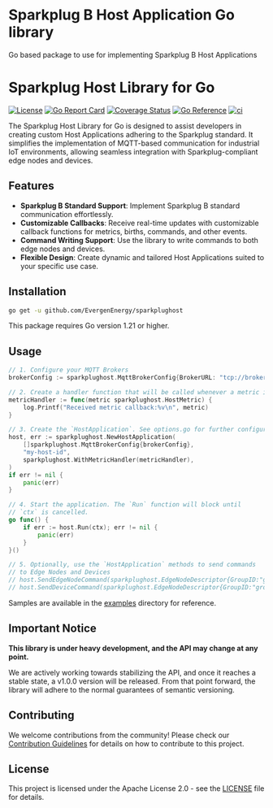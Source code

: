 # Sparkplug B Host Application Go library
Go based package to use for implementing Sparkplug B Host Applications

# Sparkplug Host Library for Go

[![License](https://img.shields.io/badge/license-Apache%202.0-blue.svg)](https://opensource.org/licenses/Apache-2.0)
[![Go Report Card](https://goreportcard.com/badge/github.com/EvergenEnergy/sparkplughost)](https://goreportcard.com/report/github.com/EvergenEnergy/sparkplughost)
[![Coverage Status](https://coveralls.io/repos/github/EvergenEnergy/sparkplug-host/badge.svg?branch=coverall)](https://coveralls.io/github/EvergenEnergy/sparkplug-host?branch=coverall)
[![Go Reference](https://pkg.go.dev/badge/github.com/EvergenEnergy/sparkplughost.svg)](https://pkg.go.dev/github.com/EvergenEnergy/sparkplughost)
[![ci](https://github.com/EvergenEnergy/sparkplughost/actions/workflows/ci.yaml/badge.svg)](https://github.com/EvergenEnergy/sparkplughost/actions/workflows/ci.yaml)


The Sparkplug Host Library for Go is designed to assist developers in creating custom Host Applications adhering to the Sparkplug standard. 
It simplifies the implementation of MQTT-based communication for industrial IoT environments, 
allowing seamless integration with Sparkplug-compliant edge nodes and devices.

## Features

- **Sparkplug B Standard Support**: Implement Sparkplug B standard communication effortlessly.
- **Customizable Callbacks**: Receive real-time updates with customizable callback functions for metrics, births, commands, and other events.
- **Command Writing Support**: Use the library to write commands to both edge nodes and devices.
- **Flexible Design**: Create dynamic and tailored Host Applications suited to your specific use case.

## Installation

```bash
go get -u github.com/EvergenEnergy/sparkplughost
```

This package requires Go version 1.21 or higher.

## Usage

```go
// 1. Configure your MQTT Brokers
brokerConfig := sparkplughost.MqttBrokerConfig{BrokerURL: "tcp://broker.hivemq.com:1883"}

// 2. Create a handler function that will be called whenever a metric is added or updated
metricHandler := func(metric sparkplughost.HostMetric) {
    log.Printf("Received metric callback:%v\n", metric)
}

// 3. Create the `HostApplication`. See options.go for further configuration options.
host, err := sparkplughost.NewHostApplication(
    []sparkplughost.MqttBrokerConfig{brokerConfig},
    "my-host-id",
    sparkplughost.WithMetricHandler(metricHandler),
)
if err != nil {
    panic(err)
}

// 4. Start the application. The `Run` function will block until
// `ctx` is cancelled.
go func() {
    if err := host.Run(ctx); err != nil {
        panic(err)
    }
}()

// 5. Optionally, use the `HostApplication` methods to send commands
// to Edge Nodes and Devices
// host.SendEdgeNodeCommand(sparkplughost.EdgeNodeDescriptor{GroupID:"group-id", EdgeNodeID:"edge-node-id"}, metrics)
// host.SendDeviceCommand(sparkplughost.EdgeNodeDescriptor{GroupID:"group-id", EdgeNodeID:"edge-node-id"},deviceID, metrics)
```

Samples are available in the [examples](examples) directory for reference.

## Important Notice

**This library is under heavy development, and the API may change at any point.**

We are actively working towards stabilizing the API, and once it reaches a stable state, a v1.0.0 version will be released. 
From that point forward, the library will adhere to the normal guarantees of semantic versioning.

## Contributing

We welcome contributions from the community! Please check our [Contribution Guidelines](CONTRIBUTING.md) for details on how to contribute to this project.

## License

This project is licensed under the Apache License 2.0 - see the [LICENSE](LICENSE) file for details.
